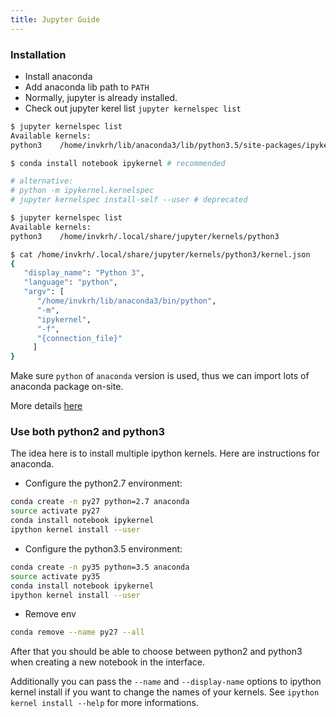 ```yaml
---
title: Jupyter Guide
---
```


### Installation

* Install anaconda
* Add anaconda lib path to `PATH`
* Normally, jupyter is already installed.
* Check out jupyter kerel list `jupyter kernelspec list`

```bash
$ jupyter kernelspec list
Available kernels:
python3    /home/invkrh/lib/anaconda3/lib/python3.5/site-packages/ipykernel/resources

$ conda install notebook ipykernel # recommended

# alternative:
# python -m ipykernel.kernelspec
# jupyter kernelspec install-self --user # deprecated

$ jupyter kernelspec list
Available kernels:
python3    /home/invkrh/.local/share/jupyter/kernels/python3

$ cat /home/invkrh/.local/share/jupyter/kernels/python3/kernel.json
{
   "display_name": "Python 3",
   "language": "python",
   "argv": [
      "/home/invkrh/lib/anaconda3/bin/python",
      "-m",
      "ipykernel",
      "-f",
      "{connection_file}"
     ]
}
```

Make sure `python` of `anaconda` version is used, thus we can import lots of anaconda package on-site.

More details [here](http://jupyter-client.readthedocs.io/en/latest/kernels.html#kernelspecs)

### Use both python2 and python3

The idea here is to install multiple ipython kernels. Here are instructions for anaconda.

* Configure the python2.7 environment:

```bash
conda create -n py27 python=2.7 anaconda
source activate py27
conda install notebook ipykernel
ipython kernel install --user
```

* Configure the python3.5 environment:

```bash
conda create -n py35 python=3.5 anaconda
source activate py35
conda install notebook ipykernel
ipython kernel install --user
```

* Remove env
```bash
conda remove --name py27 --all
```

After that you should be able to choose between python2 and python3 when creating a new notebook in the interface.

Additionally you can pass the `--name` and `--display-name` options to ipython kernel install if you want to change the names of your kernels. See `ipython kernel install --help` for more informations.
